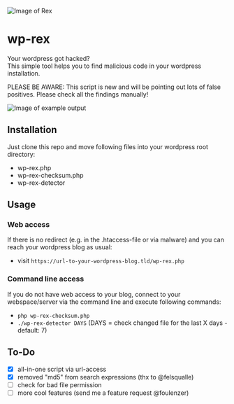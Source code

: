 ![Image of Rex](https://www.wisst-ihr-noch.de/wp-content/uploads/2017/02/kommissar-rex.jpg)
# wp-rex
Your wordpress got hacked?  
This simple tool helps you to find malicious code in your wordpress installation. 

PLEASE BE AWARE: This script is new and will be pointing out lots of false positives. Please check all the findings manually!

![Image of example output](https://foulenzer.me/wp-rex.png)

## Installation
Just clone this repo and move following files into your wordpress root directory:
- wp-rex.php
- wp-rex-checksum.php
- wp-rex-detector  

## Usage

### Web access
If there is no redirect (e.g. in the .htaccess-file or via malware) and you can reach your wordpress blog as usual:
- visit `https://url-to-your-wordpress-blog.tld/wp-rex.php`

### Command line access
If you do not have web access to your blog, connect to your webspace/server via the command line and execute following commands:
- `php wp-rex-checksum.php`
- `./wp-rex-detector DAYS` (DAYS = check changed file for the last X days - default: 7)

## To-Do
- [x] all-in-one script via url-access
- [x] removed "md5" from search expressions (thx to @felsqualle)
- [ ] check for bad file permission
- [ ] more cool features (send me a feature request @foulenzer)
